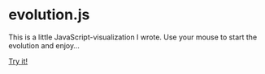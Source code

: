 # evolution.js

This is a little JavaScript-visualization I wrote. Use your mouse to start the evolution and enjoy…

[Try it!](http://danielbuechele.github.io/evolution.js/)